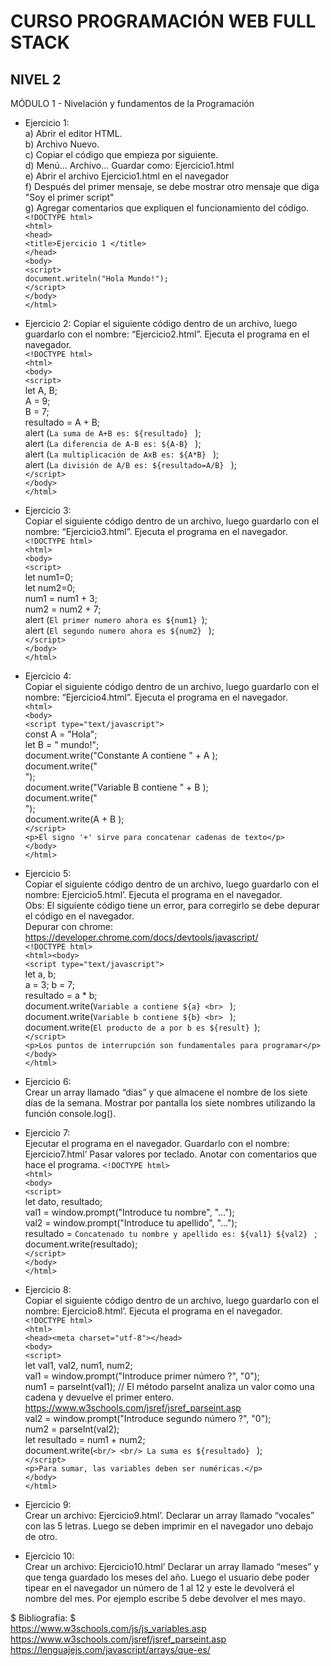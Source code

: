 # CURSO PROGRAMACIÓN WEB FULL STACK
## NIVEL 2

MÓDULO 1 - Nivelación y fundamentos de la Programación

* Ejercicio 1:  
a) Abrir el editor HTML.  
b) Archivo Nuevo.  
c) Copiar el código que empieza por <!DOCTYPE html> siguiente.  
d) Menú... Archivo... Guardar como: Ejercicio1.html  
e) Abrir el archivo Ejercicio1.html en el navegador  
f) Después del primer mensaje, se debe mostrar otro mensaje que diga "Soy el primer
script"  
g) Agregar comentarios que expliquen el funcionamiento del código.  
`<!DOCTYPE html>`  
`<html>`  
`<head>`  
`<title>Ejercicio 1 </title>`  
`</head>`  
`<body>`  
`<script>`  
`document.writeln("Hola Mundo!");`  
`</script>`  
`</body>`  
`</html>`  

* Ejercicio 2:
Copiar el siguiente código dentro de un archivo, luego guardarlo con el nombre:
“Ejercicio2.html”. Ejecuta el programa en el navegador.  
`<!DOCTYPE html>`  
`<html>`  
`<body>`  
`<script>`  
let A, B;  
A = 9;  
B = 7;  
resultado = A + B;  
alert (`La suma de A+B es: ${resultado} ` );  
alert (`La diferencia de A-B es: ${A-B} ` );  
alert (`La multiplicación de AxB es: ${A*B} ` );  
alert (`La división de A/B es: ${resultado=A/B} ` );  
`</script>`  
`</body>`  
`</html>`  

* Ejercicio 3:  
Copiar el siguiente código dentro de un archivo, luego guardarlo con el nombre:
“Ejercicio3.html”. Ejecuta el programa en el navegador.  
`<!DOCTYPE html>`  
`<html>`  
`<body>`  
`<script>`  
let num1=0;  
let num2=0;  
num1 = num1 + 3;  
num2 = num2 + 7;  
alert (`El primer numero ahora es ${num1} `);  
alert (`El segundo numero ahora es ${num2} ` );  
`</script>`  
`</body>`  
`</html>`  

* Ejercicio 4:  
Copiar el siguiente código dentro de un archivo, luego guardarlo con el nombre:
“Ejercicio4.html”. Ejecuta el programa en el navegador.  
`<html>`  
`<body>`  
`<script type="text/javascript">`  
const A = "Hola";  
let B = " mundo!";  
document.write("Constante A contiene " + A );  
document.write("</br>");  
document.write("Variable B contiene " + B );  
document.write("</br>");  
document.write(A + B );  
`</script>`  
`<p>El signo '+' sirve para concatenar cadenas de texto</p>`  
`</body>`  
`</html>`  

* Ejercicio 5:  
Copiar el siguiente código dentro de un archivo, luego guardarlo con el nombre:
Ejercicio5.html’. Ejecuta el programa en el navegador.  
Obs: El siguiente código tiene un error, para corregirlo se debe depurar el código en el
navegador.  
Depurar con chrome: https://developer.chrome.com/docs/devtools/javascript/  
`<!DOCTYPE html>`  
`<html><body>`  
`<script type="text/javascript">`  
let a, b;  
a = 3; b = 7;  
resultado = a * b;  
document.write(`Variable a contiene ${a} <br> ` );  
document.write(`Variable b contiene ${b} <br> ` );  
document.write(`El producto de a por b es ${result} `);  
`</script>`  
`<p>Los puntos de interrupción son fundamentales para programar</p>`  
`</body>`  
`</html>`  

* Ejercicio 6:  
Crear un array llamado “dias” y que almacene el nombre de los siete días de la semana.
Mostrar por pantalla los siete nombres utilizando la función console.log().  

* Ejercicio 7:  
Ejecutar el programa en el navegador. Guardarlo con el nombre: Ejercicio7.html’ Pasar
valores por teclado. Anotar con comentarios que hace el programa.
`<!DOCTYPE html>`  
`<html>`  
`<body>`  
`<script>`  
let dato, resultado;  
val1 = window.prompt("Introduce tu nombre", "...");  
val2 = window.prompt("Introduce tu apellido", "...");  
resultado = `Concatenado tu nombre y apellido es: ${val1} ${val2} ` ;  
document.write(resultado);  
`</script>`  
`</body>`  
`</html>`  

* Ejercicio 8:  
Copiar el siguiente código dentro de un archivo, luego guardarlo con el nombre:
Ejercicio8.html’. Ejecuta el programa en el navegador.  
`<!DOCTYPE html>`  
`<html>`  
`<head><meta charset="utf-8"></head>`  
`<body>`  
`<script>`  
let val1, val2, num1, num2;  
val1 = window.prompt("Introduce primer número ?", "0");  
num1 = parseInt(val1); // El método parseInt analiza un valor como una
cadena y devuelve el primer entero.  
https://www.w3schools.com/jsref/jsref_parseint.asp  
val2 = window.prompt("Introduce segundo número ?", "0");  
num2 = parseInt(val2);  
let resultado = num1 + num2;  
document.write(`<br/> <br/> La suma es ${resultado} ` );  
`</script>`  
`<p>Para sumar, las variables deben ser numéricas.</p>`  
`</body>`  
`</html>`  

* Ejercicio 9:  
Crear un archivo: Ejercicio9.html’. Declarar un array llamado “vocales” con las 5 letras.
Luego se deben imprimir en el navegador uno debajo de otro.  

* Ejercicio 10:  
Crear un archivo: Ejercicio10.html’ Declarar un array llamado “meses” y que tenga
guardado los meses del año. Luego el usuario debe poder tipear en el navegador un
número de 1 al 12 y este le devolverá el nombre del mes. Por ejemplo escribe 5 debe
devolver el mes mayo.  

$ Bibliografía: $  
https://www.w3schools.com/js/js_variables.asp
https://www.w3schools.com/jsref/jsref_parseint.asp
https://lenguajejs.com/javascript/arrays/que-es/